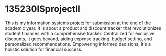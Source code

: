 # 135230ISprojectII
This is my information systems project for submission at the end of the academic year. It is about a product and discount tracker that revolutionizes student finances with a comprehensive tracker. Centralized for exclusive discounts, it goes beyond, aiding expense tracking, budget setting, and personalized recommendations. Empowering informed decisions, it's a holistic solution for financial success.
